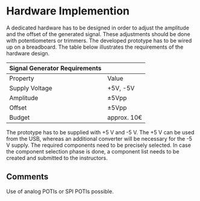 # Hardware Implemention

A dedicated hardware has to be designed in order to adjust the amplitude and
the offset of the generated signal. These adjustments should be done with
potentiometers or trimmers. The developed prototype has to be wired up on a
breadboard. The table below illustrates the requirements of the hardware design.

| Signal Generator Requirements |             |
|-------------------------------|-------------|
| Property                      | Value       |
| Supply Voltage                | +5V, -5V    |
| Amplitude                     | ±5Vpp       |
| Offset                        | ±5Vpp       |
| Budget                        | approx. 10€ |

The prototype has to be supplied with +5 V and -5 V. The +5 V can be used from
the USB, whereas an additional converter will be necessary for the -5 V supply.
The required components need to be precisely selected. In case the component
selection phase is done, a component list needs to be created and submitted to
the instructors.

## Comments

Use of analog POTIs or SPI POTIs possible.
